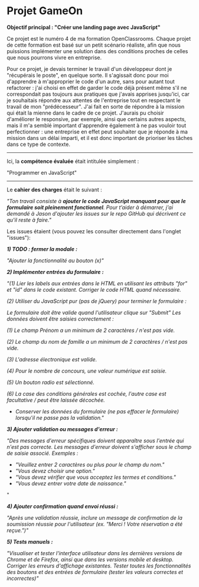# Projet GameOn

**Objectif principal : "Créer une landing page avec JavaScript"**

Ce projet est le numéro 4 de ma formation OpenClassrooms.
Chaque projet de cette formation est basé sur un petit scénario réaliste,
afin que nous puissions implémenter une solution dans des conditions proches de celles que nous pourrons vivre en entreprise.

Pour ce projet, je devais terminer le travail d'un développeur dont je "récupérais le poste", en quelque sorte. Il s'agissait donc pour moi d'apprendre à m'approprier le code d'un autre, sans pour autant tout refactorer : j'ai choisi en effet de garder le code déjà présent même s'il ne correspondait pas toujours aux pratiques que j'avais apprises jusqu'ici, car je souhaitais répondre aux attentes de l'entreprise tout en respectant le travail de mon "prédécesseur". J'ai fait en sorte de répondre à la mission qui était la mienne dans le cadre de ce projet. J'aurais pu choisir d'améliorer le responsive, par exemple, ainsi que certains autres aspects, mais il m'a semblé important d'apprendre également à ne pas vouloir tout perfectionner : une entreprise en effet peut souhaiter que je réponde à ma mission dans un délai imparti, et il est donc important de prioriser les tâches dans ce type de contexte.

---

Ici, la **compétence évaluée** était intitulée simplement :

"Programmer en JavaScript"

---

Le **cahier des charges** était le suivant :

_"Ton travail consiste à **ajouter le code JavaScript manquant pour que le formulaire soit pleinement fonctionnel**.
Pour t’aider à démarrer, j'ai demandé à Jason d'ajouter les issues sur le repo GitHub qui décrivent ce qu'il reste à faire."_

Les issues étaient (vous pouvez les consulter directement dans l'onglet "issues"):

**_1) TODO : fermer la modale :_**

_"Ajouter la fonctionnalité au bouton (x)"_

**_2) Implémenter entrées du formulaire :_**

_"(1) Lier les labels aux entrées dans le HTML en utilisant les attributs "for" et "id" dans le code existant. Corriger le code HTML quand nécessaire._

_(2) Utiliser du JavaScript pur (pas de jQuery) pour terminer le formulaire :_

_Le formulaire doit être valide quand l'utilisateur clique sur "Submit"
Les données doivent être saisies correctement :_

_(1) Le champ Prénom a un minimum de 2 caractères / n'est pas vide._

_(2) Le champ du nom de famille a un minimum de 2 caractères / n'est pas vide._

_(3) L'adresse électronique est valide._

_(4) Pour le nombre de concours, une valeur numérique est saisie._

_(5) Un bouton radio est sélectionné._

_(6) La case des conditions générales est cochée, l'autre case est facultative / peut être laissée décochée._

- _Conserver les données du formulaire (ne pas effacer le formulaire) lorsqu'il ne passe pas la validation."_

**_3) Ajouter validation ou messages d'erreur :_**

_"Des messages d'erreur spécifiques doivent apparaître sous l'entrée qui n'est pas correcte. Les messages d'erreur doivent s'afficher sous le champ de saisie associé. Exemples :_

- _"Veuillez entrer 2 caractères ou plus pour le champ du nom."_
- _"Vous devez choisir une option."_
- _"Vous devez vérifier que vous acceptez les termes et conditions."_
- _"Vous devez entrer votre date de naissance."_

"

**_4) Ajouter confirmation quand envoi réussi :_**

_"Après une validation réussie, inclure un message de confirmation de la soumission réussie pour l'utilisateur (ex. "Merci ! Votre réservation a été reçue.")"_

**_5) Tests manuels :_**

_"Visualiser et tester l'interface utilisateur dans les dernières versions de Chrome et de Firefox, ainsi que dans les versions mobile et desktop. Corriger les erreurs d'affichage existantes.
Tester toutes les fonctionnalités des boutons et des entrées de formulaire (tester les valeurs correctes et incorrectes)"_